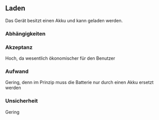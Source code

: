 ## Laden

Das Gerät besitzt einen Akku und kann geladen werden.

### Abhängigkeiten

### Akzeptanz

Hoch, da wesentlich ökonomischer für den Benutzer

### Aufwand

Gering, denn im Prinzip muss die Batterie nur durch einen Akku ersetzt werden

### Unsicherheit

Gering
